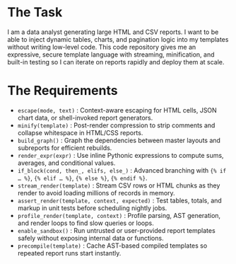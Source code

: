 # The Task

I am a data analyst generating large HTML and CSV reports. I want to be able to inject dynamic tables, charts, and pagination logic into my templates without writing low-level code. This code repository gives me an expressive, secure template language with streaming, minification, and built-in testing so I can iterate on reports rapidly and deploy them at scale.

# The Requirements

* `escape(mode, text)` : Context-aware escaping for HTML cells, JSON chart data, or shell-invoked report generators.  
* `minify(template)`    : Post-render compression to strip comments and collapse whitespace in HTML/CSS reports.  
* `build_graph()`       : Graph the dependencies between master layouts and subreports for efficient rebuilds.  
* `render_expr(expr)`   : Use inline Pythonic expressions to compute sums, averages, and conditional values.  
* `if_block(cond, then_, elifs, else_)` : Advanced branching with `{% if … %}`, `{% elif … %}`, `{% else %}`, `{% endif %}`.  
* `stream_render(template)` : Stream CSV rows or HTML chunks as they render to avoid loading millions of records in memory.  
* `assert_render(template, context, expected)` : Test tables, totals, and markup in unit tests before scheduling nightly jobs.  
* `profile_render(template, context)`   : Profile parsing, AST generation, and render loops to find slow queries or loops.  
* `enable_sandbox()`    : Run untrusted or user-provided report templates safely without exposing internal data or functions.  
* `precompile(template)` : Cache AST-based compiled templates so repeated report runs start instantly.  
